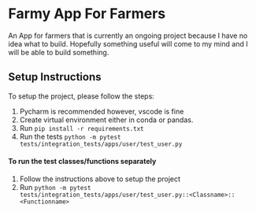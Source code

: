 # Farmy App For Farmers
An App for farmers that is currently an ongoing project because I have no idea what to build.
Hopefully something useful will come to my mind and I will be able to build something.

## Setup Instructions
To setup the project, please follow the steps:
1. Pycharm is recommended however, vscode is fine
2. Create virtual environment either in conda or pandas.
3. Run `pip install -r requirements.txt`
4. Run the tests `python -m pytest tests/integration_tests/apps/user/test_user.py`

#### To run the test classes/functions separately
1. Follow the instructions above to setup the project
2. Run `python -m pytest tests/integration_tests/apps/user/test_user.py::<Classname>::<Functionname>`